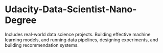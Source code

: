 # Udacity-Data-Scientist-Nano-Degree
Includes real-world data science projects. Building effective machine learning models, and running data pipelines, designing experiments, and building recommendation systems.
